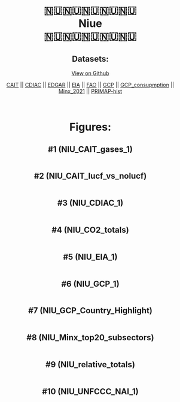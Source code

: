 
<center>
<h1 align="center">
🇳🇺🇳🇺🇳🇺🇳🇺🇳🇺
<br>
Niue
<br>
🇳🇺🇳🇺🇳🇺🇳🇺🇳🇺
</h1>
<h2>Datasets:</h2>
<p><a href="https://github.com/dquintani/GreenhouseData/tree/master/country_data/NIU_Niue/data">View on Github</a>
<br></p><p><a href="data/NIU_CAIT.csv">CAIT</a> || <a href="data/NIU_CDIAC.csv">CDIAC</a> || <a href="data/NIU_EDGAR.csv">EDGAR</a> || <a href="data/NIU_EIA.csv">EIA</a> || <a href="data/NIU_FAO.csv">FAO</a> || <a href="data/NIU_GCP.csv">GCP</a> || <a href="data/NIU_GCP_consupmption.csv">GCP_consupmption</a> || <a href="data/NIU_Minx_2021.csv">Minx_2021</a> || <a href="data/NIU_PRIMAP-hist.csv">PRIMAP-hist</a></p><p><br></p>
<h1>Figures:</h1><h2>#1 (NIU_CAIT_gases_1)</h2>
<p><img alt="" src="figures/NIU_CAIT_gases_1.png" /></p><h2>#2 (NIU_CAIT_lucf_vs_nolucf)</h2>
<p><img alt="" src="figures/NIU_CAIT_lucf_vs_nolucf.png" /></p><h2>#3 (NIU_CDIAC_1)</h2>
<p><img alt="" src="figures/NIU_CDIAC_1.png" /></p><h2>#4 (NIU_CO2_totals)</h2>
<p><img alt="" src="figures/NIU_CO2_totals.png" /></p><h2>#5 (NIU_EIA_1)</h2>
<p><img alt="" src="figures/NIU_EIA_1.png" /></p><h2>#6 (NIU_GCP_1)</h2>
<p><img alt="" src="figures/NIU_GCP_1.png" /></p><h2>#7 (NIU_GCP_Country_Highlight)</h2>
<p><img alt="" src="figures/NIU_GCP_Country_Highlight.png" /></p><h2>#8 (NIU_Minx_top20_subsectors)</h2>
<p><img alt="" src="figures/NIU_Minx_top20_subsectors.png" /></p><h2>#9 (NIU_relative_totals)</h2>
<p><img alt="" src="figures/NIU_relative_totals.png" /></p><h2>#10 (NIU_UNFCCC_NAI_1)</h2>
<p><img alt="" src="figures/NIU_UNFCCC_NAI_1.png" /></p>